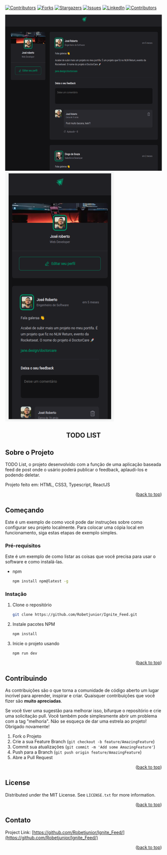 <!-- Improved compatibility of back to top link: See: https://github.com/othneildrew/Best-README-Template/pull/73 -->
<a name="readme-top"></a>
<!--
*** Thanks for checking out the Best-README-Template. If you have a suggestion
*** that would make this better, please fork the repo and create a pull request
*** or simply open an issue with the tag "enhancement".
*** Don't forget to give the project a star!
*** Thanks again! Now go create something AMAZING! :D
-->



<!-- PROJECT SHIELDS -->
<!--
*** I'm using markdown "reference style" links for readability.
*** Reference links are enclosed in brackets [ ] instead of parentheses ( ).
*** See the bottom of this document for the declaration of the reference variables
*** for contributors-url, forks-url, etc. This is an optional, concise syntax you may use.
*** https://www.markdownguide.org/basic-syntax/#reference-style-links
-->
[![Contributors][contributors-shield]][contributors-url]
[![Forks][forks-shield]][forks-url]
[![Stargazers][stars-shield]][stars-url]
[![Issues][issues-shield]][issues-url]
[![LinkedIn][linkedin-shield]][linkedin-url]
[![Contributors][contributors-shield]][contributors-url]

  <a href="https://github.com/Robetjunior/Ignite_Feed">
    <img src="./public/Ignite_Feed.png" alt="Logo" width="800" height="500">
  </a>
  <a href="https://github.com/Robetjunior/Ignite_Feed">
    <img src="./public/Ignite_Feed_Mobile.png" alt="Logo" width="350" height="800">
  </a>

<h2 align="center">TODO LIST</h2>


<!-- ABOUT THE PROJECT -->
## Sobre o Projeto

TODO List, o projeto desenvolvido com a função de uma aplicação baseada feed de post onde o usário poderá publicar o feedback, aplaudi-los e podendo deletar.

Projeto feito em: HTML, CSS3, Typescript, ReactJS

<p align="right">(<a href="#readme-top">back to top</a>)</p>


<!-- GETTING STARTED -->
## Começando

Este é um exemplo de como você pode dar instruções sobre como configurar seu projeto localmente.
Para colocar uma cópia local em funcionamento, siga estas etapas de exemplo simples.

### Pré-requisitos

Este é um exemplo de como listar as coisas que você precisa para usar o software e como instalá-las.
* npm
  ```sh
  npm install npm@latest -g
  ```

### Instação

1. Clone o repositório
   ```sh
   git clone https://github.com/Robetjunior/Ignite_Feed.git
   ```
2. Instale pacotes NPM
   ```sh
   npm install
   ```
3. Inicie o projeto usando
   ```
   npm run dev
   ```

<p align="right">(<a href="#readme-top">back to top</a>)</p>


<!-- CONTRIBUTING -->
## Contribuindo

As contribuições são o que torna a comunidade de código aberto um lugar incrível para aprender, inspirar e criar. Quaisquer contribuições que você fizer são **muito apreciadas**.

Se você tiver uma sugestão para melhorar isso, bifurque o repositório e crie uma solicitação pull. Você também pode simplesmente abrir um problema com a tag "melhoria".
Não se esqueça de dar uma estrela ao projeto! Obrigado novamente!

1. Fork o Projeto
2. Crie a sua Feature Branch (`git checkout -b feature/AmazingFeature`)
3. Commit sua atualizações (`git commit -m 'Add some AmazingFeature'`)
4. Push para a  Branch (`git push origin feature/AmazingFeature`)
5. Abre a Pull Request

<p align="right">(<a href="#readme-top">back to top</a>)</p>



<!-- LICENSE -->
## License

Distributed under the MIT License. See `LICENSE.txt` for more information.

<p align="right">(<a href="#readme-top">back to top</a>)</p>



<!-- CONTACT -->
## Contato

Project Link: [https://github.com/Robetjunior/Ignite_Feed/](https://github.com/Robetjunior/Ignite_Feed/)

<p align="right">(<a href="#readme-top">back to top</a>)</p>


<!-- MARKDOWN LINKS & IMAGES -->
<!-- https://www.markdownguide.org/basic-syntax/#reference-style-links -->
[contributors-shield]: https://img.shields.io/github/contributors/Robetjunior/Ignite_Feed.svg?style=for-the-badge
[contributors-url]: https://github.com/Robetjunior/Ignite_Feed/graphs/contributors
[forks-shield]: https://img.shields.io/github/forks/Robetjunior/Ignite_Feed.svg?style=for-the-badge
[forks-url]: https://github.com/Robetjunior/Ignite_Feed/network/members
[stars-shield]: https://img.shields.io/github/stars/Robetjunior/Ignite_Feed.svg?style=for-the-badge
[stars-url]: https://github.com/Robetjunior/Ignite_Feed/stargazers
[issues-shield]: https://img.shields.io/github/issues/Robetjunior/Ignite_Feed.svg?style=for-the-badge
[issues-url]: https://github.com/Robetjunior/Ignite_Feed/issues
[license-shield]: https://img.shields.io/github/license/Robetjunior/Ignite_Feed.svg?style=for-the-badge
[license-url]: https://github.com/Robetjunior/Ignite_Feed/blob/master/LICENSE.txt
[linkedin-shield]: https://img.shields.io/badge/-LinkedIn-black.svg?style=for-the-badge&logo=linkedin&colorB=555
[linkedin-url]: https://linkedin.com/in/josé-roberto-dev/